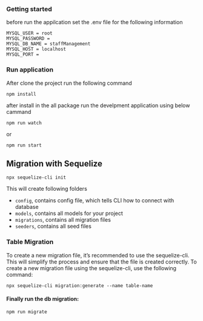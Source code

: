 ### Getting started
before run the appilcation set the .env file for the following information
```
MYSQL_USER = root
MYSQL_PASSWORD = 
MYSQL_DB_NAME = staffManagement
MYSQL_HOST = localhost
MYSQL_PORT =
```
### Run application 

After clone the project run the following command 
```
npm install 

```
after install in the all package run the develpment application using below cammand

```
npm run watch 
```
or
```
npm run start
```

## Migration with Sequelize

```
npx sequelize-cli init
```
This will create following folders

 - `config`, contains config file, which tells CLI how to connect with database
 - `models`, contains all models for your project
 - `migrations`, contains all migration files
 - `seeders`, contains all seed files

### Table Migration

To create a new migration file, it’s recommended to use the sequelize-cli. This will simplify the process and ensure that the file is created correctly. To create a new migration file using the sequelize-cli, use the following command:


```
npx sequelize-cli migration:generate --name table-name
```

#### Finally run the db migration:
```
npm run migrate
```
 
